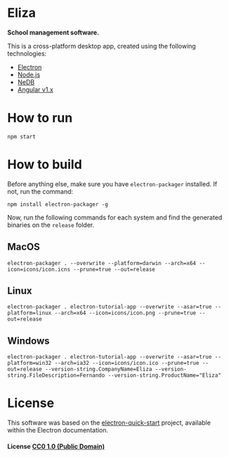 # Eliza

**School management software.** 

This is a cross-platform desktop app, created using the following technologies: 

- [Electron](https://electronjs.org/)
- [Node.js](https://nodejs.org/en/)
- [NeDB](https://github.com/louischatriot/nedb)
- [Angular v1.x](https://angularjs.org/)

# How to run

`npm start`

# How to build

Before anything else, make sure you have `electron-packager` installed. If not, run the command:

`npm install electron-packager -g`

Now, run the following commands for each system and find the generated binaries on the `release` folder.

## MacOS

`electron-packager . --overwrite --platform=darwin --arch=x64 --icon=icons/icon.icns --prune=true --out=release`

## Linux

`electron-packager . electron-tutorial-app --overwrite --asar=true --platform=linux --arch=x64 --icon=icons/icon.png --prune=true --out=release`


## Windows

`electron-packager . electron-tutorial-app --overwrite --asar=true --platform=win32 --arch=ia32 --icon=icons/icon.ico --prune=true --out=release --version-string.CompanyName=Eliza --version-string.FileDescription=Fernando --version-string.ProductName="Eliza"`

# License

This software was based on the [electron-quick-start](https://github.com/electron/electron-quick-start) project, available within the Electron documentation.

#### License [CC0 1.0 (Public Domain)](LICENSE.md)
